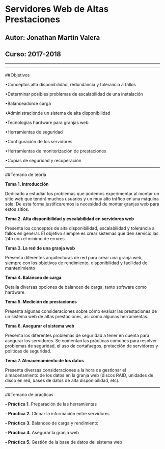 # Servidores Web de Altas Prestaciones
## Autor: Jonathan Martín Valera
## Curso: 2017-2018

---
---

##Objetivos 

•Conceptos alta disponibilidad, redundancia y tolerancia a fallos 

•Determinar posibles problemas de escalabilidad de una instalación 

•Balanceadorde carga 

•Administraciónde un sistema de alta disponibilidad 

•Tecnologías hardware para granjas web 

•Herramientas de seguridad 

•Configuración de los servidores 

•Herramientas de monitorización de prestaciones 

•Copias de seguridad y recuperación

---

##Temario de teoría

**Tema 1. Introducción**

Dedicado a estudiar los problemas que podemos experimentar al montar un sitio web que tendrá muchos usuarios y un muy alto tráfico en una máquina sola. De esta forma justificaremos la necesidad de montar granjas web para estos sitios. 

**Tema 2. Alta disponibilidad y escalabilidad en servidores web**

Presenta los conceptos de alta disponibilidad, escalabilidad y tolerancia a fallos en general. El objetivo siempre es crear sistemas que den servicio las 24h con el mínimo de errores. 

**Tema 3. La red de una granja web**

Presenta diferentes arquitecturas de red para crear una granja web, siempre con los objetivos de rendimiento, disponibilidad y facilidad de mantenimiento

**Tema 4. Balanceo de carga**

Detalla diversas opciones de balanceo de carga, tanto software como hardware. 

**Tema 5. Medición de prestaciones**

Presenta algunas consideraciones sobre cómo evaluar las prestaciones de un sistema web de altas prestaciones, así como algunas herramientas. 

**Tema 6. Asegurar el sistema web**

Presenta los diferentes problemas de seguridad a tener en cuenta para asegurar los servidores. Se comentan las prácticas comunes para resolver problemas de seguridad, el uso de cortafuegos, protección de servidores y políticas de seguridad. 

**Tema 7. Almacenamiento de los datos**

Presenta diversas consideraciones a la hora de gestionar el almacenamiento de los datos en la granja web (discos RAID, unidades de disco en red, bases de datos de alta disponibilidad, etc). 

---

##Temario de prácticas

**- Práctica 1.** Preparación de las herramientas  

**- Práctica 2.** Clonar la información entre servidores 

**- Práctica 3**. Balanceo de carga y rendimiento 

**- Práctica 4.** Asegurar la granja web 

**- Práctica 5.** Gestión de la base de datos del sistema web 